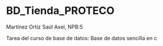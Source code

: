 # BD_Tienda_PROTECO

Martínez Ortiz Saúl Axel, NPB:5 

Tarea del curso de base de datos:
Base de datos sencilla en c

